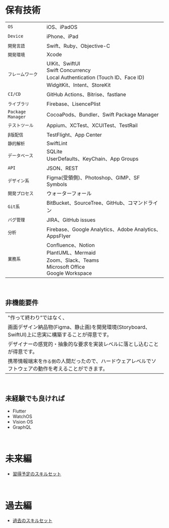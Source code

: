 # 保有技術

|   |     |
|-------|-----------|
| `OS`       | iOS、iPadOS      |
| `Device`       | iPhone、iPad       |
| `開発言語`   | Swift、Ruby、Objective-C     |
| `開発環境`   | Xcode |
| `フレームワーク` |  UIKit、SwiftUI<br>Swift Concurrency<br>Local Authentication (Touch ID、Face ID)<br>WidgitKit、Intent、StoreKit  | `React` |  RxSwift、Combine |
| `CI/CD` | GitHub Actions、Bitrise、fastlane |
| `ライブラリ`    |  Firebase、LisencePlist |
| `Package Manager`    |  CocoaPods、Bundler、Swift Package Manager |
| `テストツール` | Appium、XCTest、XCUITest、TestRail |
| `β版配信` | TestFlight、App Center |
| `静的解析` | SwiftLint |
| `データベース` | SQLite<br>UserDefaults、KeyChain、App Groups  |
| `API` | JSON、REST  |
| `デザイン系` | Figma(受領側)、Photoshop、GIMP、SF Symbols |
| `開発プロセス` |  ウォーターフォール  |
| `Git系` | BitBucket、SourceTree、GitHub、コマンドライン  |
| `バグ管理` |  JIRA、GitHub issues |
| `分析`    |  Firebase、Google Analytics、Adobe Analytics、AppsFlyer |
| `業務系`  |  Confluence、Notion<br>PlantUML、Mermaid<br>Zoom、Slack、Teams<br>Microsoft Office<br>Google Workspace |

<br>

## 非機能要件

|   |
|-------|
| "作って終わり”ではなく、 |
| 画面デザイン納品物(Figma、静止画)を開発環境(Storyboard、SwiftUI)上に忠実に構築することが得意です。  |
| デザイナーの感覚的・抽象的な要求を実装レベルに落とし込むことが得意です。  |
| 携帯情報端末を`作る側`の人間だったので、ハードウェアレベルでソフトウェアの動作を考えることができます。 |

<br>

## 未経験でも良ければ

- Flutter
- WatchOS
- Vision OS
- GraphQL


<br>

# 未来編
- [習得予定のスキルセット](https://github.com/hackenbacker/job-offers/blob/main/files/future_skill.md)

<br>

# 過去編
- [過去のスキルセット](https://github.com/hackenbacker/job-offers/blob/main/files/old_skill.md)

